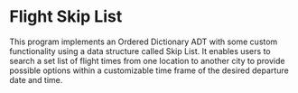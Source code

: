 # Flight Skip List
This program implements an Ordered Dictionary ADT with some custom functionality using a data structure called Skip List. It enables users to search a set list of flight times from one location to another city to provide possible options within a customizable time frame of the desired departure date and time.
